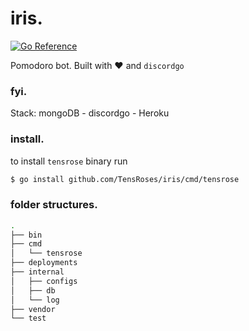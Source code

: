 # iris.

[![Go Reference](https://pkg.go.dev/badge/github.com/TensRoses/iris.svg)](https://pkg.go.dev/github.com/TensRoses/iris)

Pomodoro bot. Built with  :heart: and `discordgo`

### fyi.

Stack: mongoDB - discordgo - Heroku


### install.

to install `tensrose` binary run

```sh 
$ go install github.com/TensRoses/iris/cmd/tensrose
```

### folder structures.

```bash
.
├── bin
├── cmd
│   └── tensrose
├── deployments
├── internal
│   ├── configs
│   ├── db
│   └── log
├── vendor
└── test
```

